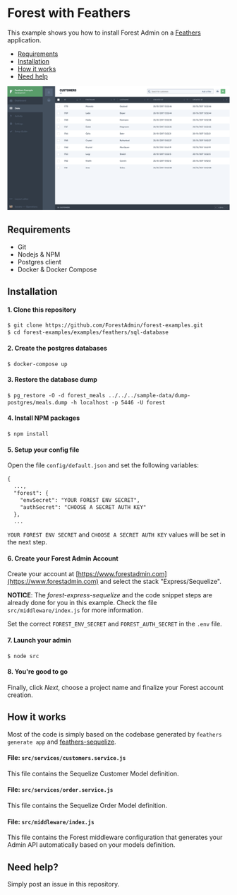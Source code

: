 # Forest with Feathers

This example shows you how to install Forest Admin on a
[Feathers](https://feathersjs.com/) application.

- [Requirements](#requirements)
- [Installation](#installation)
- [How it works](#how-it-works)
- [Need help](#need-help)

![Screenshot](screenshot.png?raw=true "Screenshot")

## Requirements
- Git
- Nodejs & NPM
- Postgres client
- Docker & Docker Compose

## Installation

#### 1. Clone this repository
```
$ git clone https://github.com/ForestAdmin/forest-examples.git
$ cd forest-examples/examples/feathers/sql-database
```

#### 2. Create the postgres databases
```
$ docker-compose up
```

#### 3. Restore the database dump
```
$ pg_restore -O -d forest_meals ../../../sample-data/dump-postgres/meals.dump -h localhost -p 5446 -U forest
```

#### 4. Install NPM packages

```
$ npm install
```

#### 5. Setup your config file
Open the file `config/default.json` and set the following variables:

```
{
  ...,
  "forest": {
    "envSecret": "YOUR FOREST ENV SECRET",
    "authSecret": "CHOOSE A SECRET AUTH KEY"
  },
  ...
```

`YOUR FOREST ENV SECRET` and `CHOOSE A SECRET AUTH KEY` values will be set in
the next step.


#### 6. Create your Forest Admin Account
Create your account at [https://www.forestadmin.com](https://www.forestadmin.com) and select the stack "Express/Sequelize".

**NOTICE**: The *forest-express-sequelize* and the code snippet steps are
already done for you in this example. Check the file `src/middleware/index.js`
for more information.

Set the correct `FOREST_ENV_SECRET` and `FOREST_AUTH_SECRET` in the `.env` file.

#### 7. Launch your admin

```
$ node src
```

#### 8. You're good to go

Finally, click *Next*, choose a project name and finalize your Forest account creation.

## How it works

Most of the code is simply based on the codebase generated by `feathers
generate app` and
[feathers-sequelize](https://github.com/feathersjs-ecosystem/feathers-sequelize).

#### File: `src/services/customers.service.js`

This file contains the Sequelize Customer Model definition.

#### File: `src/services/order.service.js`

This file contains the Sequelize Order Model definition.

#### File: `src/middleware/index.js`

This file contains the Forest middleware configuration that generates your
Admin API automatically based on your models definition.

## Need help?

Simply post an issue in this repository.
